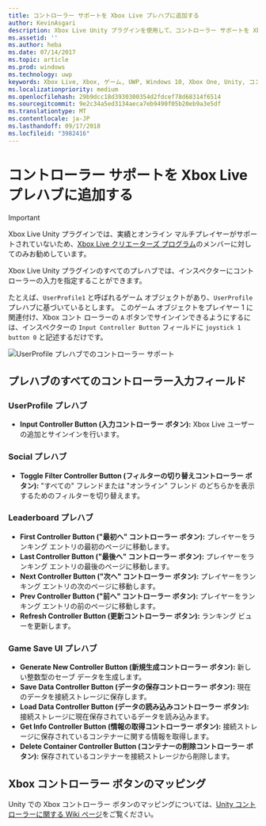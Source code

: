 ```yaml
---
title: コントローラー サポートを Xbox Live プレハブに追加する
author: KevinAsgari
description: Xbox Live Unity プラグインを使用して、コントローラー サポートを Xbox Live プレハブに追加する
ms.assetid: ''
ms.author: heba
ms.date: 07/14/2017
ms.topic: article
ms.prod: windows
ms.technology: uwp
keywords: Xbox Live, Xbox, ゲーム, UWP, Windows 10, Xbox One, Unity, コントローラー サポート
ms.localizationpriority: medium
ms.openlocfilehash: 29b9dcc18d3930300354d2fdcef78d68314f6514
ms.sourcegitcommit: 9e2c34a5ed3134aeca7eb9490f05b20eb9a3e5df
ms.translationtype: MT
ms.contentlocale: ja-JP
ms.lasthandoff: 09/17/2018
ms.locfileid: "3982416"
---
```

# <a name="add-controller-support-to-xbox-live-prefabs"></a>コントローラー サポートを Xbox Live プレハブに追加する

> [!IMPORTANT]
> Xbox Live Unity プラグインでは、実績とオンライン マルチプレイヤーがサポートされていないため、[Xbox Live クリエーターズ プログラム](../developer-program-overview.md)のメンバーに対してのみお勧めしています。

Xbox Live Unity プラグインのすべてのプレハブでは、インスペクターにコントローラーの入力を指定することができます。

たとえば、`UserProfile1` と呼ばれるゲーム オブジェクトがあり、`UserProfile` プレハブに基づいているとします。 このゲーム オブジェクトをプレイヤー 1 に関連付け、Xbox コント ローラーの `A` ボタンでサインインできるようにするには、インスペクターの `Input Controller Button` フィールドに `joystick 1 button 0` と記述するだけです。

  ![UserProfile プレハブでのコントローラー サポート](../images/unity/controller-support-example.png)

## <a name="all-prefab-controller-input-fields"></a>プレハブのすべてのコントローラー入力フィールド
### <a name="userprofile-prefab"></a>UserProfile プレハブ
- **Input Controller Button (入力コントローラー ボタン):** Xbox Live ユーザーの追加とサインインを行います。

### <a name="social-prefab"></a>Social プレハブ
- **Toggle Filter Controller Button (フィルターの切り替えコントローラー ボタン):** "すべての" フレンドまたは "オンライン" フレンド のどちらかを表示するためのフィルターを切り替えます。

### <a name="leaderboard-prefab"></a>Leaderboard プレハブ
- **First Controller Button ("最初へ" コントローラー ボタン):** プレイヤーをランキング エントリの最初のページに移動します。
- **Last Controller Button ("最後へ" コントローラー ボタン):** プレイヤーをランキング エントリの最後のページに移動します。
- **Next Controller Button ("次へ" コントローラー ボタン):** プレイヤーをランキング エントリの次のページに移動します。
- **Prev Controller Button ("前へ" コントローラー ボタン):** プレイヤーをランキング エントリの前のページに移動します。
- **Refresh Controller Button (更新コントローラー ボタン):** ランキング ビューを更新します。


### <a name="game-save-ui-prefab"></a>Game Save UI プレハブ
- **Generate New Controller Button (新規生成コントローラー ボタン):** 新しい整数型のセーブ データを生成します。
- **Save Data Controller Button (データの保存コントローラー ボタン):** 現在のデータを接続ストレージに保存します。
- **Load Data Controller Button (データの読み込みコントローラー ボタン):** 接続ストレージに現在保存されているデータを読み込みます。
- **Get Info Controller Button (情報の取得コントローラー ボタン):** 接続ストレージに保存されているコンテナーに関する情報を取得します。
- **Delete Container Controller Button (コンテナーの削除コントローラー ボタン):** 保存されているコンテナーを接続ストレージから削除します。

## <a name="xbox-controller-button-mappings"></a>Xbox コントローラー ボタンのマッピング

Unity での Xbox コントローラー ボタンのマッピングについては、[Unity コントローラーに関する Wiki ページ](http://wiki.unity3d.com/index.php?title=Xbox360Controller)をご覧ください。

